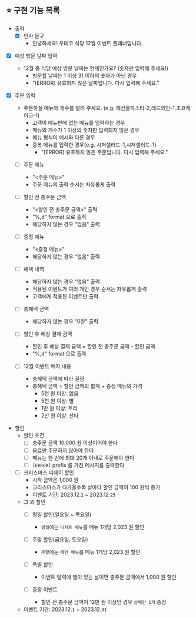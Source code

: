 ## ⭐ 구현 기능 목록
  
- 출력
  - [x] 인사 문구
    - 안녕하세요! 우테코 식당 12월 이벤트 플래너입니다.
    
- [x] 예상 방문 날짜 입력
  - 12월 중 식당 예상 방문 날짜는 언제인가요? (숫자만 입력해 주세요!)
    - 방문할 날짜는 1 이상 31 이하의 숫자가 아닌 경우
    - "[ERROR] 유효하지 않은 날짜입니다. 다시 입력해 주세요."
    
- [x] 주문 입력
  - 주문하실 메뉴와 개수를 알려 주세요. (e.g. 해산물파스타-2,레드와인-1,초코케이크-1)
    - 고객이 메뉴판에 없는 메뉴를 입력하는 경우
    - 메뉴의 개수가 1 이상의 숫자만 입력되지 않은 경우
    - 메뉴 형식이 예시와 다른 경우
    - 중복 메뉴를 입력한 경우(e.g. 시저샐러드-1,시저샐러드-1)
      - "[ERROR] 유효하지 않은 주문입니다. 다시 입력해 주세요."

  - [ ] 주문 메뉴
    - "<주문 메뉴>"
    - 주문 메뉴의 출력 순서는 자유롭게 출력

  - [ ] 할인 전 총주문 금액
    - "<할인 전 총주문 금액>" 출력
    - "%,d" format 으로 출력
    - 해당하지 않는 경우 "없음" 출력

  - [ ] 증정 메뉴
    - "<증정 메뉴>"
    - 해당하지 않는 경우 "없음" 출력

  - [ ] 혜택 내역
    - 해당하지 않는 경우 "없음" 출력
    - 적용된 이벤트가 여러 개인 경우 순서는 자유롭게 출력
    - 고객에게 적용된 이벤트만 출력

  - [ ] 총혜택 금액
    -  해당하지 않는 경우 "0원" 출력
  
  - [ ] 할인 후 예상 결제 금액
    - 할인 후 예상 결제 금액 = 할인 전 총주문 금액 - 할인 금액
    - "%,d" format 으로 출력
    
  - [ ] 12월 이벤트 배지 내용
      - 총혜택 금액에 따라 결정
      - 총혜택 금액 = 할인 금액의 합계 + 증정 메뉴의 가격
        - 5천 원 미만: 없음
        - 5천 원 이상: 별
        - 1만 원 이상: 트리
        - 2만 원 이상: 산타

- 할인
    - 할인 조건
        - [ ] 총주문 금액 10,000 원 이상이어야 한다
        - [ ] 음료만 주문하지 않아야 한다
        - [ ] 메뉴는 한 번에 최대 20개 이내로 주문해야 한다
        - [ ] `[ERROR]` prefix 를 가진 메시지를 출력한다

    - [ ] 크리스마스 디데이 할인
        - 시작 금액은 1,000 원
        - 크리스마스가 다가올수록 날마다 할인 금액이 100 원씩 증가
        - 이벤트 기간: 2023.12.`1` ~ 2023.12.`25`

    - 그 외 할인
        - [ ] 평일 할인(일요일 ~ 목요일)
            - `평일`에는 `디저트 메뉴`를 메뉴 1개당 2,023 원 할인

        - [ ] 주말 할인(금요일, 토요일)
            - `주말`에는 `메인 메뉴`를 메뉴 1개당 2,023 원 할인

        - [ ] 특별 할인
            - 이벤트 달력에 별이 있는 날이면 총주문 금액에서 1,000 원 할인

        - [ ] 증정 이벤트
            - 할인 전 총주문 금액이 12만 원 이상인 경우 `샴페인 1개` 증정

    - 이벤트 기간: 2023.12.`1` ~ 2023.12.`31`